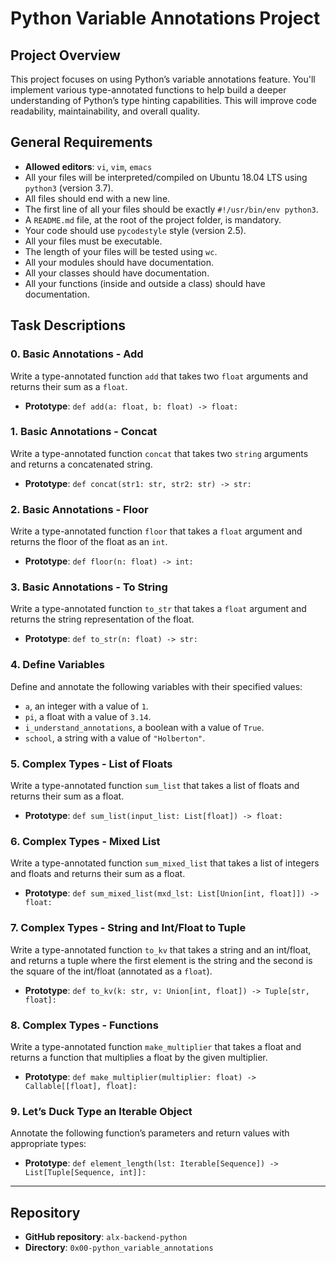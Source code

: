 # Python Variable Annotations Project

## Project Overview

This project focuses on using Python’s variable annotations feature. You'll implement various type-annotated functions to help build a deeper understanding of Python’s type hinting capabilities. This will improve code readability, maintainability, and overall quality.

## General Requirements

- **Allowed editors**: `vi`, `vim`, `emacs`
- All your files will be interpreted/compiled on Ubuntu 18.04 LTS using `python3` (version 3.7).
- All files should end with a new line.
- The first line of all your files should be exactly `#!/usr/bin/env python3`.
- A `README.md` file, at the root of the project folder, is mandatory.
- Your code should use `pycodestyle` style (version 2.5).
- All your files must be executable.
- The length of your files will be tested using `wc`.
- All your modules should have documentation.
- All your classes should have documentation.
- All your functions (inside and outside a class) should have documentation.

## Task Descriptions

### 0. Basic Annotations - Add

Write a type-annotated function `add` that takes two `float` arguments and returns their sum as a `float`.

- **Prototype**: `def add(a: float, b: float) -> float:`
  
### 1. Basic Annotations - Concat

Write a type-annotated function `concat` that takes two `string` arguments and returns a concatenated string.

- **Prototype**: `def concat(str1: str, str2: str) -> str:`

### 2. Basic Annotations - Floor

Write a type-annotated function `floor` that takes a `float` argument and returns the floor of the float as an `int`.

- **Prototype**: `def floor(n: float) -> int:`

### 3. Basic Annotations - To String

Write a type-annotated function `to_str` that takes a `float` argument and returns the string representation of the float.

- **Prototype**: `def to_str(n: float) -> str:`

### 4. Define Variables

Define and annotate the following variables with their specified values:
- `a`, an integer with a value of `1`.
- `pi`, a float with a value of `3.14`.
- `i_understand_annotations`, a boolean with a value of `True`.
- `school`, a string with a value of `"Holberton"`.

### 5. Complex Types - List of Floats

Write a type-annotated function `sum_list` that takes a list of floats and returns their sum as a float.

- **Prototype**: `def sum_list(input_list: List[float]) -> float:`

### 6. Complex Types - Mixed List

Write a type-annotated function `sum_mixed_list` that takes a list of integers and floats and returns their sum as a float.

- **Prototype**: `def sum_mixed_list(mxd_lst: List[Union[int, float]]) -> float:`

### 7. Complex Types - String and Int/Float to Tuple

Write a type-annotated function `to_kv` that takes a string and an int/float, and returns a tuple where the first element is the string and the second is the square of the int/float (annotated as a `float`).

- **Prototype**: `def to_kv(k: str, v: Union[int, float]) -> Tuple[str, float]:`

### 8. Complex Types - Functions

Write a type-annotated function `make_multiplier` that takes a float and returns a function that multiplies a float by the given multiplier.

- **Prototype**: `def make_multiplier(multiplier: float) -> Callable[[float], float]:`

### 9. Let’s Duck Type an Iterable Object

Annotate the following function’s parameters and return values with appropriate types:
  
- **Prototype**: `def element_length(lst: Iterable[Sequence]) -> List[Tuple[Sequence, int]]:`

---

## Repository

- **GitHub repository**: `alx-backend-python`
- **Directory**: `0x00-python_variable_annotations`
